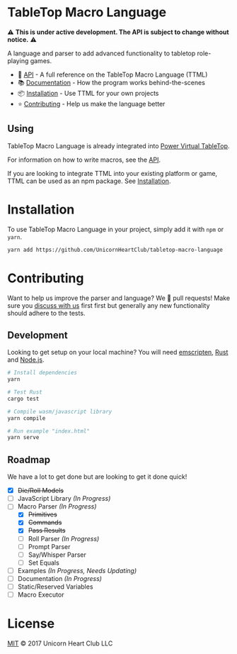 # TableTop Macro Language

:warning: **This is under active development. The API is subject to change without notice.** :warning:

A language and parser to add advanced functionality to tabletop role-playing games.

- :notebook: [API](API.md) - A full reference on the TableTop Macro Language (TTML)
- :books: [Documentation](DOCUMENTATION.md) - How the program works behind-the-scenes
- :package: [Installation](#installation) - Use TTML for your own projects
- :star: [Contributing](#contributing) - Help us make the language better

## Using

TableTop Macro Language is already integrated into [Power Virtual TableTop](https://www.poweredvtt.com).

For information on how to write macros, see the [API](API.md).

If you are looking to integrate TTML into your existing platform or game, TTML can be used as an
npm package. See [Installation](#installation).

# Installation

To use TableTop Macro Language in your project, simply add it with `npm` or `yarn`.

```bash
yarn add https://github.com/UnicornHeartClub/tabletop-macro-language
```

# Contributing

Want to help us improve the parser and language? We 💛 pull requests! Make sure you [discuss with us](https://github.com/UnicornHeartClub/tabletop-macro-language/issues/new) first
first but generally any new functionality should adhere to the tests.

## Development

Looking to get setup on your local machine? You will need
[emscripten](https://github.com/kripken/emscripten), [Rust](https://www.rust-lang.org/) and 
[Node.js](https://nodejs.org).

```bash
# Install dependencies
yarn

# Test Rust
cargo test

# Compile wasm/javascript library
yarn compile

# Run example "index.html"
yarn serve
```

## Roadmap

We have a lot to get done but are looking to get it done quick!

- [x] ~~Die/Roll Models~~
- [ ] JavaScript Library _(In Progress)_
- [ ] Macro Parser _(In Progress)_
  - [x] ~~Primitives~~
  - [x] ~~Commands~~
  - [x] ~~Pass Results~~
  - [ ] Roll Parser _(In Progress)_
  - [ ] Prompt Parser
  - [ ] Say/Whisper Parser
  - [ ] Set Equals
- [ ] Examples _(In Progress, Needs Updating)_
- [ ] Documentation _(In Progress)_
- [ ] Static/Reserved Variables
- [ ] Macro Executor

# License

[MIT](LICENSE) &copy; 2017 Unicorn Heart Club LLC
